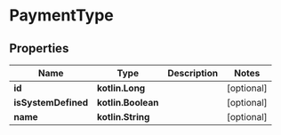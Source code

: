 
# PaymentType

## Properties
| Name | Type | Description | Notes |
| ------------ | ------------- | ------------- | ------------- |
| **id** | **kotlin.Long** |  |  [optional] |
| **isSystemDefined** | **kotlin.Boolean** |  |  [optional] |
| **name** | **kotlin.String** |  |  [optional] |



